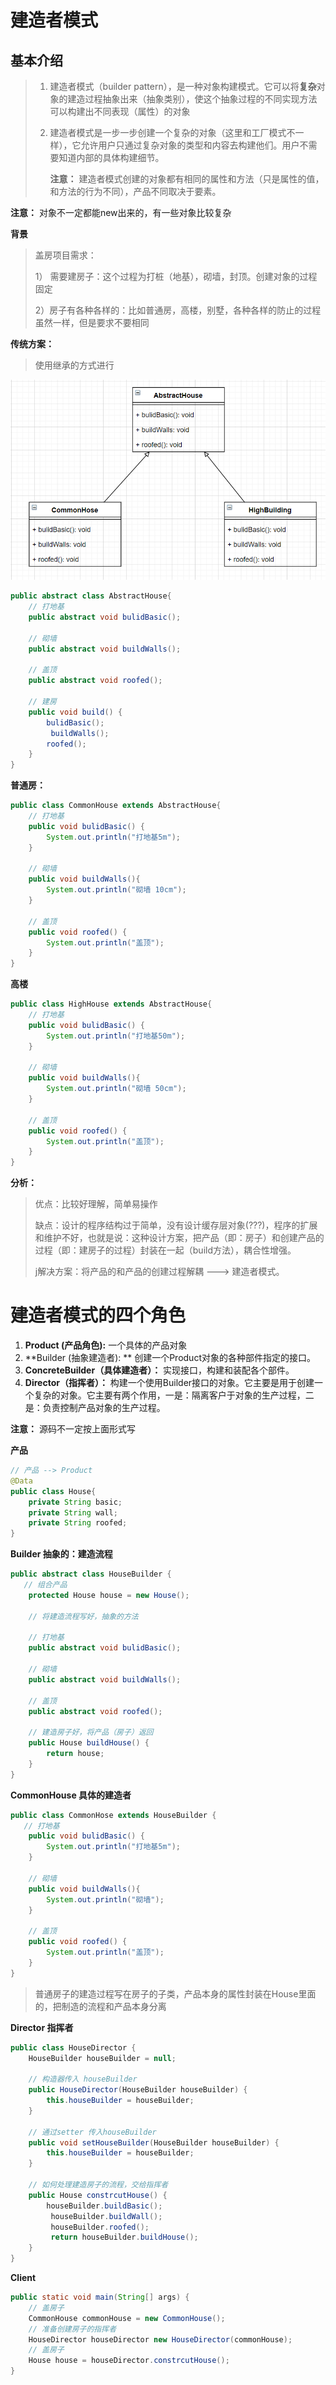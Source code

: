 # 建造者模式

## 基本介绍

> 1. 建造者模式（builder pattern），是一种对象构建模式。它可以将**复杂**对象的建造过程抽象出来（抽象类别），使这个抽象过程的不同实现方法可以构建出不同表现（属性）的对象
>
> 2. 建造者模式是一步一步创建一个复杂的对象（这里和工厂模式不一样），它允许用户只通过复杂对象的类型和内容去构建他们。用户不需要知道内部的具体构建细节。
>
>    **注意：** 建造者模式创建的对象都有相同的属性和方法（只是属性的值，和方法的行为不同），产品不同取决于要素。

**注意：** 对象不一定都能new出来的，有一些对象比较复杂

**背景**

> 盖房项目需求：
>
> 1） 需要建房子：这个过程为打桩（地基），砌墙，封顶。创建对象的过程固定
>
> 2）房子有各种各样的：比如普通房，高楼，别墅，各种各样的防止的过程虽然一样，但是要求不要相同



**传统方案：**

> 使用继承的方式进行

![image-20211126193213571](asserts/image-20211126193213571.png)

```java
public abstract class AbstractHouse{
    // 打地基
    public abstract void bulidBasic();
    
    // 砌墙
    public abstract void buildWalls();
    
    // 盖顶
    public abstract void roofed();
    
    // 建房
    public void build() {
        bulidBasic();
         buildWalls();
        roofed();
    }
}
```

**普通房：**

```java
public class CommonHouse extends AbstractHouse{
    // 打地基
    public void bulidBasic() {
        System.out.println("打地基5m");
    }
    
    // 砌墙
    public void buildWalls(){
        System.out.println("砌墙 10cm");
    }
    
    // 盖顶
    public void roofed() {
        System.out.println("盖顶");
    }
}
```

**高楼**

```java
public class HighHouse extends AbstractHouse{
    // 打地基
    public void bulidBasic() {
        System.out.println("打地基50m");
    }
    
    // 砌墙
    public void buildWalls(){
        System.out.println("砌墙 50cm");
    }
    
    // 盖顶
    public void roofed() {
        System.out.println("盖顶");
    }
}
```



**分析：**

> 优点：比较好理解，简单易操作
>
> 缺点：设计的程序结构过于简单，没有设计缓存层对象(???)，程序的扩展和维护不好，也就是说：这种设计方案，把产品（即：房子）和创建产品的过程（即：建房子的过程）封装在一起（build方法），耦合性增强。
>
> j解决方案：将产品的和产品的创建过程解耦 ---> 建造者模式。



# 建造者模式的四个角色

1) **Product (产品角色):** 一个具体的产品对象
2) **Builder (抽象建造者): ** 创建一个Product对象的各种部件指定的接口。
3) **ConcreteBuilder（具体建造者）：** 实现接口，构建和装配各个部件。
4) **Director（指挥者）：** 构建一个使用Builder接口的对象。它主要是用于创建一个复杂的对象。它主要有两个作用，一是：隔离客户于对象的生产过程，二是：负责控制产品对象的生产过程。

**注意：** 源码不一定按上面形式写

**产品**

```java
// 产品 --> Product 
@Data
public class House{
    private String basic;
    private String wall;
    private String roofed;
}
```

**Builder 抽象的：建造流程**

```java
public abstract class HouseBuilder {
   // 组合产品
    protected House house = new House();
    
    // 将建造流程写好，抽象的方法
    
    // 打地基
    public abstract void bulidBasic();
    
    // 砌墙
    public abstract void buildWalls();
    
    // 盖顶
    public abstract void roofed();
    
    // 建造房子好，将产品（房子）返回
    public House buildHouse() {
        return house;
    }
}
```



**CommonHouse 具体的建造者**

```java
public class CommonHose extends HouseBuilder {
   // 打地基
    public void bulidBasic() {
        System.out.println("打地基5m");
    }
    
    // 砌墙
    public void buildWalls(){
        System.out.println("砌墙");
    }
    
    // 盖顶
    public void roofed() {
        System.out.println("盖顶");
    }
}
```

> 普通房子的建造过程写在房子的子类，产品本身的属性封装在House里面的，把制造的流程和产品本身分离



**Director 指挥者**

```java
public class HouseDirector {
    HouseBuilder houseBuilder = null;
    
    // 构造器传入 houseBuilder
    public HouseDirector(HouseBuilder houseBuilder) {
        this.houseBuilder = houseBuilder;
    }
    
    // 通过setter 传入houseBuilder
    public void setHouseBuilder(HouseBuilder houseBuilder) {
        this.houseBuilder = houseBuilder;
    }
    
    // 如何处理建造房子的流程，交给指挥者
    public House constrcutHouse() {
        houseBuilder.buildBasic();
         houseBuilder.buildWall();
         houseBuilder.roofed();
         return houseBuilder.buildHouse();
    }
}
```

**Client**

```java
public static void main(String[] args) {
    // 盖房子
    CommonHouse commonHouse = new CommonHouse();
    // 准备创建房子的指挥者
    HouseDirector houseDirector new HouseDirector(commonHouse);
    // 盖房子
    House house = houseDirector.constrcutHouse();
}
```



